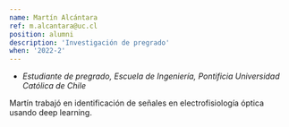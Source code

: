 ```yaml
---
name: Martín Alcántara
ref: m.alcantara@uc.cl
position: alumni
description: 'Investigación de pregrado'
when: '2022-2'
---
```


- _Estudiante de pregrado, Escuela de Ingeniería, Pontificia Universidad Católica de Chile_

Martín trabajó en identificación de señales en electrofisiología óptica usando deep learning.